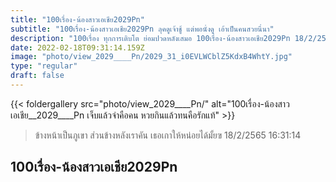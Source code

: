 ```yaml
---
title: "100เรื่อง-น้องสาวเอเชีย2029Pn"
subtitle: "100เรื่อง-น้องสาวเอเชีย2029Pn ลุคดูเจ้าชู้ แต่พอนั่งดู เอ้าเป็นคนสวยนี่นา"
description: "100เรื่อง ทุกการเติบโต ย่อมปวดหลังเสมอ 100เรื่อง-น้องสาวเอเชีย2029Pn 18/2/2565 16:31:14"
date: 2022-02-18T09:31:14.159Z
image: "photo/view_2029____Pn/2029_31_i0EVLWCblZ5KdxB4WhtY.jpg"
type: "regular"
draft: false
---
```


{{< foldergallery src="photo/view_2029____Pn/" alt="100เรื่อง-น้องสาวเอเชีย__2029____Pn เจ็บแล้วจำคือคน หวยกินแล้วทนคือรักแท้" >}}


> ข้างหน้าเป็นภูเขา ส่วนข้างหลังเราคัน เธอเกาให้หน่อยได้มั้ยฃ 18/2/2565 16:31:14

## 100เรื่อง-น้องสาวเอเชีย2029Pn
